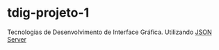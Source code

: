 # tdig-projeto-1

Tecnologias de Desenvolvimento de Interface Gráfica.
Utilizando [JSON Server](https://github.com/typicode/json-server)